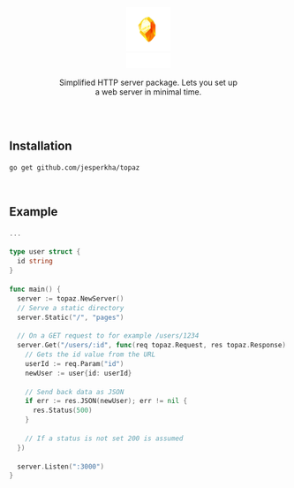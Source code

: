 <br />
<div align="center">
  <img src=".github/topaz.png" alt="Logo" width="80">
  <br>
  <img src=".github/title.svg" alt="Logo" width="80">

  <p align="center">
    Simplified HTTP server package. Lets you  set up<br> a web server in minimal time.
  </p>
</div>

<br>
<br>

## Installation

```console
go get github.com/jesperkha/topaz
```

<br>

## Example

```go
...

type user struct {
  id string
}

func main() {
  server := topaz.NewServer()
  // Serve a static directory
  server.Static("/", "pages")

  // On a GET request to for example /users/1234
  server.Get("/users/:id", func(req topaz.Request, res topaz.Response) {
    // Gets the id value from the URL
    userId := req.Param("id")
    newUser := user{id: userId}

    // Send back data as JSON
    if err := res.JSON(newUser); err != nil {
      res.Status(500)
    }

    // If a status is not set 200 is assumed
  })

  server.Listen(":3000")
}
```
